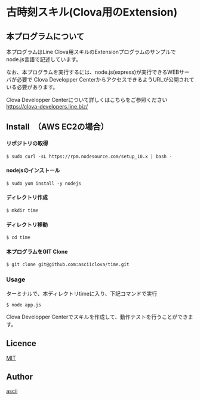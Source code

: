 古時刻スキル(Clova用のExtension)
====

## 本プログラムについて
本プログラムはLine Clova用スキルのExtensionプログラムのサンプルで
node.js言語で記述しています。

なお、本プログラムを実行するには、node.js(express)が実行できるWEBサーバが必要で
Clova Developper CenterからアクセスできるようURLが公開されている必要があります。

Clova Developper Centerについて詳しくはこちらをご参照ください
https://clova-developers.line.biz/

## Install　（AWS EC2の場合）
#### リポジトリの取得
`$ sudo curl -sL https://rpm.nodesource.com/setup_10.x | bash -`

#### nodejsのインストール

`$ sudo yum install -y nodejs`

#### ディレクトリ作成
`$ mkdir time`

#### ディレクトリ移動
`$ cd time`

#### 本プログラムをGIT Clone

`$ git clone git@github.com:asciiclova/time.git`

### Usage

ターミナルで、本ディレクトリtimeに入り、下記コマンドで実行

`$ node app.js`

Clova Developper Centerでスキルを作成して、動作テストを行うことができます。

## Licence

[MIT](https://github.com/ascii/tool/blob/master/LICENCE)

## Author

[ascii](https://github.com/ascii)
